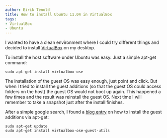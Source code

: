 ```yaml
---
author: Eirik Tenold
title: How to install Ubuntu 11.04 in VirtualBox
tags:
- VirtualBox
- Ubuntu
---
```


I wanted to have a clean environment where I could try different things and decided to install 
[VirtualBox](http://www.virtualbox.org/) on my desktop.

To install the host software under Ubuntu was easy. Just a simple apt-get command:

    sudo apt-get install virtualbox-ose
    
The installation of the guest OS was easy enough, just point and click. But when I tried to install 
the guest additions (so that the guest OS could access folders on the host) the guest OS would not boot 
up again. This happened a few times and the result was reinstall the guest OS. Next time I will 
remember to take a snapshot just after the install finishes.

After a simple google search, I found a 
[blog entry](http://flnkr.com/2011/04/29/installing-virtualbox-guest-additions-on-ubuntu-11-04/) on how 
to install the guest additions via apt-get:

    sudo apt-get update
    sudo apt-get install virtualbox-ose-guest-utils
